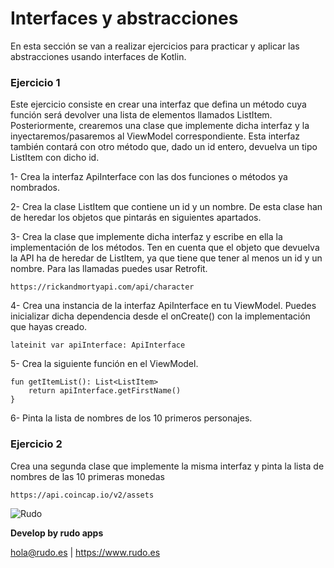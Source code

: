 # Interfaces y abstracciones
En esta sección se van a realizar ejercicios para practicar y aplicar las abstracciones usando interfaces de Kotlin.

### Ejercicio 1

Este ejercicio consiste en crear una interfaz que defina un método cuya función será devolver una lista de elementos llamados ListItem. Posteriormente, crearemos una clase que implemente dicha interfaz y la inyectaremos/pasaremos al ViewModel correspondiente. Esta interfaz también contará con otro método que, dado un id entero, devuelva un tipo ListItem con dicho id.

1- Crea la interfaz ApiInterface con las dos funciones o métodos ya nombrados.

2- Crea la clase ListItem que contiene un id y un nombre. De esta clase han de heredar los objetos que pintarás en siguientes apartados.

3- Crea la clase que implemente dicha interfaz y escribe en ella la implementación de los métodos. Ten en cuenta que el objeto que devuelva la API ha de heredar de ListItem, ya que tiene que tener al menos un id y un nombre. Para las llamadas puedes usar Retrofit.

```
https://rickandmortyapi.com/api/character
```

4- Crea una instancia de la interfaz ApiInterface en tu ViewModel. Puedes inicializar dicha dependencia desde el onCreate() con la implementación que hayas creado.

```
lateinit var apiInterface: ApiInterface
```

5- Crea la siguiente función en el ViewModel.

```
fun getItemList(): List<ListItem>
	return apiInterface.getFirstName()
}
```

6- Pinta la lista de nombres de los 10 primeros personajes.


### Ejercicio 2

Crea una segunda clase que implemente la misma interfaz y pinta la lista de nombres de las 10 primeras monedas
```
https://api.coincap.io/v2/assets
```


![Rudo](../README/rudo.png)

**Develop by rudo apps**

hola@rudo.es | https://www.rudo.es